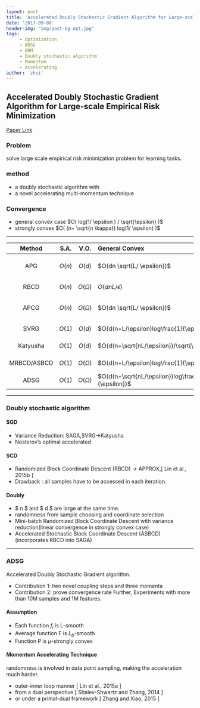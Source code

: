```yaml
---
layout: post
title: 'Accelerated Doubly Stochastic Gradient Algorithm for Large-scale Empirical Risk Minimization'
date: '2017-09-08'
header-img: "img/post-bg-opt.jpg"
tags:
     - Optimization
     - ADSG
     - ERM
     - Doubly stochastic algorithm
     - Momentum
     - Accelerating
author: 'zhui'
---
```


## Accelerated Doubly Stochastic Gradient Algorithm for Large-scale Empirical Risk Minimization

[Paper Link]()

### Problem
solve large scale empirical risk minimization problem for learning tasks.

### method
* a doubly stochastic algorithm with 
* a novel accelerating multi-momentum technique

### Convergence
* general convex case
  $O( log(1/ \epsilon ) / \sqrt{\epsilon} )$
* strongly convex
  $O( (n+ \sqrt{n \kappa}) log(1/ \epsilon) )$


***
|   Method    |  S.A.  |    V.O.     | General Convex                           | Strongly Convex                          |
| :---------: | :----: | :---------: | :--------------------------------------- | :--------------------------------------- |
|     APG     | $O(n)$ |   $O(d)$    | $O(dn \sqrt{L/ \epsilon})$               | $O(dn \sqrt{\kappa}log\frac{1}{\epsilon})$ |
|    RBCD     | $O(n)$ | $O(\Omega)$ | $O(dnL/ \epsilon)$                       | $O(dn\kappa log\frac{1}{\epsilon})$      |
|    APCG     | $O(n)$ | $O(\Omega)$ | $O(dn \sqrt{L/ \epsilon})$               | $O(dn \sqrt{\kappa}log\frac{1}{\epsilon})$ |
|    SVRG     | $O(1)$ |   $O(d)$    | $O(d(n+L/\epsilon)log\frac{1}{\epsilon})$ | $O(d(n+\kappa) log\frac{1}{\epsilon})$   |
|  Katyusha   | $O(1)$ |   $O(d)$    | $O(d(n+\sqrt{nL/\epsilon})/\sqrt{\epsilon}$ | $O(d(n+\sqrt{n \kappa}) log\frac{1}{\epsilon})$ |
| MRBCD/ASBCD | $O(1)$ | $O(\Omega)$ | $O(d(n+L/\epsilon)log\frac{1}{\epsilon})$ | $O(d(n+\kappa)log\frac{1}{\epsilon})$    |
|    ADSG     | $O(1)$ | $O(\Omega)$ | $O(d(n+\sqrt{nL/\epsilon})log\frac{1}{\epsilon})$ | $O(d(n+\sqrt{n \kappa}) log\frac{1}{\epsilon})$ |

***

### Doubly stochastic algorithm
#### SGD
* Variance Reduction: SAGA,SVRG->Katyusha
* Nesterov’s optimal accelerated

#### SCD
* Randomized Block Coordinate Descent (RBCD) -> APPROX,[ Lin et al., 2015b ]
* Drawback : all samples have to be accessed in each iteration.

#### Doubly
* $ n $ and $ d $ are large at the same time.
* randomness from sample choosing and coordinate selection
* Mini-batch Randomized Block Coordinate Descent with variance reduction(linear convergence in strongly convex case)
* Accelerated Stochastic Block Coordinate Descent (ASBCD) (incorporates RBCD into SAGA)

***

### ADSG
Accelerated Doubly Stochastic Gradient algorithm.
* Contribution 1: two novel coupling steps and  three momenta
* Contribution 2: prove convergence rate
  Further, Experiments with more than 10M samples and 1M features.

#### Assumption
* Each function $f_i$ is L-smooth
* Average function F is $L_b$-smooth 
* Function P is $\mu$-strongly convex

#### Momentum Accelerating Technique
randomness is involved in data point sampling, making the acceleration much harder.
* outer-inner loop manner [ Lin et al., 2015a ]
* from a dual perspective [ Shalev-Shwartz and Zhang, 2014 ] 
* or under a primal-dual framework [ Zhang and Xiao, 2015 ]


